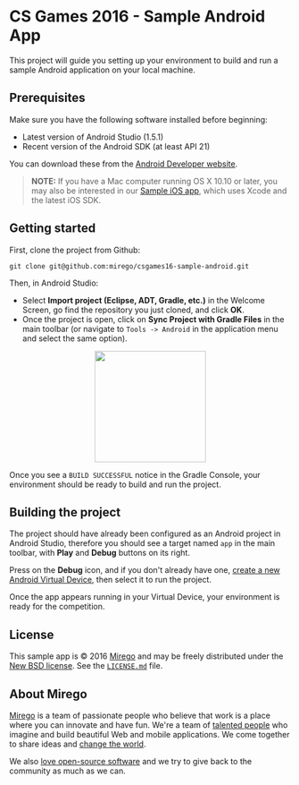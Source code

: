 # CS Games 2016 - Sample Android App

This project will guide you setting up your environment to build and run a sample Android application on your local machine.

## Prerequisites

Make sure you have the following software installed before beginning:

- Latest version of Android Studio (1.5.1)
- Recent version of the Android SDK (at least API 21)

You can download these from the [Android Developer website](http://developer.android.com/sdk/index.html).

> **NOTE:** If you have a Mac computer running OS X 10.10 or later, you may also be interested in our [Sample iOS app](https://github.com/mirego/csgames16-sample-ios/), which uses Xcode and the latest iOS SDK.

## Getting started

First, clone the project from Github:

```
git clone git@github.com:mirego/csgames16-sample-android.git
```

Then, in Android Studio: 

- Select **Import project (Eclipse, ADT, Gradle, etc.)** in the Welcome Screen, go find the repository you just cloned, and click **OK**.
- Once the project is open, click on **Sync Project with Gradle Files** in the main toolbar (or navigate to `Tools -> Android` in the application menu and select the same option).

<p align="center"><img src="https://cloud.githubusercontent.com/assets/4378424/13450169/9f925920-e000-11e5-999a-464b9949ee9a.png" width="199"></p>

Once you see a `BUILD SUCCESSFUL` notice in the Gradle Console, your environment should be ready to build and run the project.

## Building the project

The project should have already been configured as an Android project in Android Studio, therefore you should see a target named `app` in the main toolbar, with **Play** and **Debug** buttons on its right.

Press on the **Debug** icon, and if you don't already have one, [create a new Android Virtual Device](http://developer.android.com/tools/devices/managing-avds.html), then select it to run the project.

Once the app appears running in your Virtual Device, your environment is ready for the competition.

## License

This sample app is © 2016 [Mirego](http://www.mirego.com) and may be freely
distributed under the [New BSD license](http://opensource.org/licenses/BSD-3-Clause).
See the [`LICENSE.md`](https://github.com/mirego/csgames16-sample-ios/blob/master/LICENSE.md) file.

## About Mirego

[Mirego](http://mirego.com) is a team of passionate people who believe that work is a place where you can innovate and have fun. We're a team of [talented people](http://life.mirego.com) who imagine and build beautiful Web and mobile applications. We come together to share ideas and [change the world](http://mirego.org).

We also [love open-source software](http://open.mirego.com) and we try to give back to the community as much as we can.
